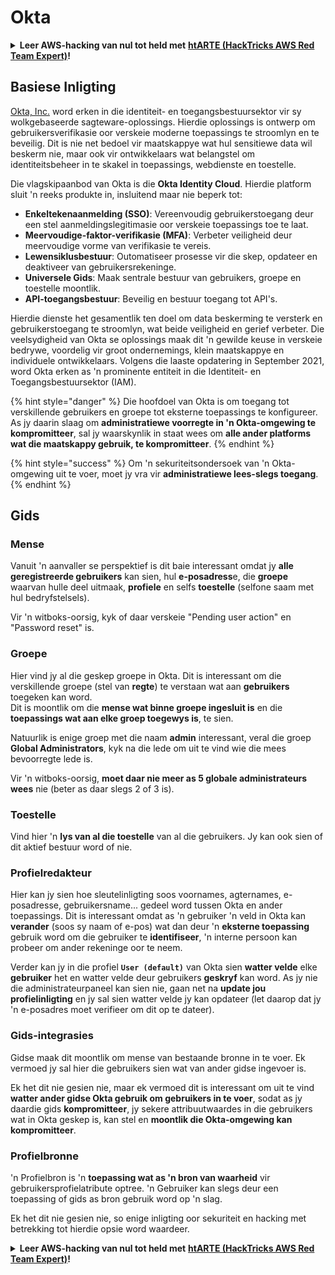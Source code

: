 # Okta

<details>

<summary><strong>Leer AWS-hacking van nul tot held met</strong> <a href="https://training.hacktricks.xyz/courses/arte"><strong>htARTE (HackTricks AWS Red Team Expert)</strong></a><strong>!</strong></summary>

Ander maniere om HackTricks te ondersteun:

* As jy jou **maatskappy geadverteer wil sien in HackTricks** of **HackTricks in PDF wil aflaai**, kyk na die [**SUBSCRIPTION PLANS**](https://github.com/sponsors/carlospolop)!
* Kry die [**amptelike PEASS & HackTricks swag**](https://peass.creator-spring.com)
* Ontdek [**The PEASS Family**](https://opensea.io/collection/the-peass-family), ons versameling eksklusiewe [**NFTs**](https://opensea.io/collection/the-peass-family)
* **Sluit aan by die** 💬 [**Discord-groep**](https://discord.gg/hRep4RUj7f) of die [**telegram-groep**](https://t.me/peass) of **volg** my op **Twitter** 🐦 [**@hacktricks_live**](https://twitter.com/hacktricks_live)**.**
* **Deel jou hacking-truuks deur PR's in te dien by die** [**HackTricks**](https://github.com/carlospolop/hacktricks) en [**HackTricks Cloud**](https://github.com/carlospolop/hacktricks-cloud) GitHub-opslagplekke.

</details>

## Basiese Inligting

[Okta, Inc.](https://www.okta.com/) word erken in die identiteit- en toegangsbestuursektor vir sy wolkgebaseerde sagteware-oplossings. Hierdie oplossings is ontwerp om gebruikersverifikasie oor verskeie moderne toepassings te stroomlyn en te beveilig. Dit is nie net bedoel vir maatskappye wat hul sensitiewe data wil beskerm nie, maar ook vir ontwikkelaars wat belangstel om identiteitsbeheer in te skakel in toepassings, webdienste en toestelle.

Die vlagskipaanbod van Okta is die **Okta Identity Cloud**. Hierdie platform sluit 'n reeks produkte in, insluitend maar nie beperk tot:

- **Enkeltekenaanmelding (SSO)**: Vereenvoudig gebruikerstoegang deur een stel aanmeldingslegitimasie oor verskeie toepassings toe te laat.
- **Meervoudige-faktor-verifikasie (MFA)**: Verbeter veiligheid deur meervoudige vorme van verifikasie te vereis.
- **Lewensiklusbestuur**: Outomatiseer prosesse vir die skep, opdateer en deaktiveer van gebruikersrekeninge.
- **Universele Gids**: Maak sentrale bestuur van gebruikers, groepe en toestelle moontlik.
- **API-toegangsbestuur**: Beveilig en bestuur toegang tot API's.

Hierdie dienste het gesamentlik ten doel om data beskerming te versterk en gebruikerstoegang te stroomlyn, wat beide veiligheid en gerief verbeter. Die veelsydigheid van Okta se oplossings maak dit 'n gewilde keuse in verskeie bedrywe, voordelig vir groot ondernemings, klein maatskappye en individuele ontwikkelaars. Volgens die laaste opdatering in September 2021, word Okta erken as 'n prominente entiteit in die Identiteit- en Toegangsbestuursektor (IAM).

{% hint style="danger" %}
Die hoofdoel van Okta is om toegang tot verskillende gebruikers en groepe tot eksterne toepassings te konfigureer. As jy daarin slaag om **administratiewe voorregte in 'n Okta-omgewing te kompromitteer**, sal jy waarskynlik in staat wees om **alle ander platforms wat die maatskappy gebruik, te kompromitteer**.
{% endhint %}

{% hint style="success" %}
Om 'n sekuriteitsondersoek van 'n Okta-omgewing uit te voer, moet jy vra vir **administratiewe lees-slegs toegang**.
{% endhint %}

## Gids

### Mense

Vanuit 'n aanvaller se perspektief is dit baie interessant omdat jy **alle geregistreerde gebruikers** kan sien, hul **e-posadress**e, die **groepe** waarvan hulle deel uitmaak, **profiele** en selfs **toestelle** (selfone saam met hul bedryfstelsels).

Vir 'n witboks-oorsig, kyk of daar verskeie "Pending user action" en "Password reset" is.

### Groepe

Hier vind jy al die geskep groepe in Okta. Dit is interessant om die verskillende groepe (stel van **regte**) te verstaan wat aan **gebruikers** toegeken kan word.\
Dit is moontlik om die **mense wat binne groepe ingesluit is** en die **toepassings wat aan elke groep toegewys is**, te sien.

Natuurlik is enige groep met die naam **admin** interessant, veral die groep **Global Administrators**, kyk na die lede om uit te vind wie die mees bevoorregte lede is.

Vir 'n witboks-oorsig, **moet daar nie meer as 5 globale administrateurs wees** nie (beter as daar slegs 2 of 3 is).

### Toestelle

Vind hier 'n **lys van al die toestelle** van al die gebruikers. Jy kan ook sien of dit aktief bestuur word of nie.

### Profielredakteur

Hier kan jy sien hoe sleutelinligting soos voornames, agternames, e-posadresse, gebruikersname... gedeel word tussen Okta en ander toepassings. Dit is interessant omdat as 'n gebruiker 'n veld in Okta kan **verander** (soos sy naam of e-pos) wat dan deur 'n **eksterne toepassing** gebruik word om die gebruiker te **identifiseer**, 'n interne persoon kan probeer om ander rekeninge oor te neem.

Verder kan jy in die profiel **`User (default)`** van Okta sien **watter velde** elke **gebruiker** het en watter velde deur gebruikers **geskryf** kan word. As jy nie die administrateurpaneel kan sien nie, gaan net na **update jou profielinligting** en jy sal sien watter velde jy kan opdateer (let daarop dat jy 'n e-posadres moet verifieer om dit op te dateer).

### Gids-integrasies

Gidse maak dit moontlik om mense van bestaande bronne in te voer. Ek vermoed jy sal hier die gebruikers sien wat van ander gidse ingevoer is.

Ek het dit nie gesien nie, maar ek vermoed dit is interessant om uit te vind **watter ander gidse Okta gebruik om gebruikers in te voer**, sodat as jy daardie gids **kompromitteer**, jy sekere attribuutwaardes in die gebruikers wat in Okta geskep is, kan stel en **moontlik die Okta-omgewing kan kompromitteer**.

### Profielbronne

'n Profielbron is 'n **toepassing wat as 'n bron van waarheid** vir gebruikersprofielatribute optree. 'n Gebruiker kan slegs deur een toepassing of gids as bron gebruik word op 'n slag.

Ek het dit nie gesien nie, so enige inligting oor sekuriteit en hacking met betrekking tot hierdie opsie word waardeer.

<details>

<summary><strong>Leer AWS-hacking van nul tot held met</strong> <a href="https://training.hacktricks.xyz/courses/arte"><strong>htARTE (HackTricks AWS Red Team Expert)</strong></a><strong>!</strong></summary>

Ander maniere om HackTricks te ondersteun:

* As jy jou **maatskappy geadverteer wil sien in HackTricks** of **HackTricks in PDF wil aflaai**, kyk na die [**SUBSCRIPTION PLANS**](https://github.com/sponsors/carlospolop)!
* Kry die [**amptelike PEASS & HackTricks swag**](https://peass.creator-spring.com)
* Ontdek [**The PEASS Family**](https://opensea.io/collection/the-peass-family), ons versameling eksklusiewe [**NFTs**](https://opensea.io/collection/the-peass-family)
* **Sluit aan by die** 💬 [**Discord-groep**](https://discord.gg/hRep4RUj7f) of die [**telegram-groep**](https://t.me/peass) of **volg** my op **Twitter** 🐦 [**@hacktricks_live**](https://twitter.com/hacktricks_live)**.**
* **Deel jou hacking-truuks deur PR's in te dien by die** [**HackTricks**](https://github.com/carlospolop/hacktricks) en [**HackTricks Cloud**](https://github.com/carlospolop/hacktricks-cloud) GitHub-opslagplekke.

</details>
